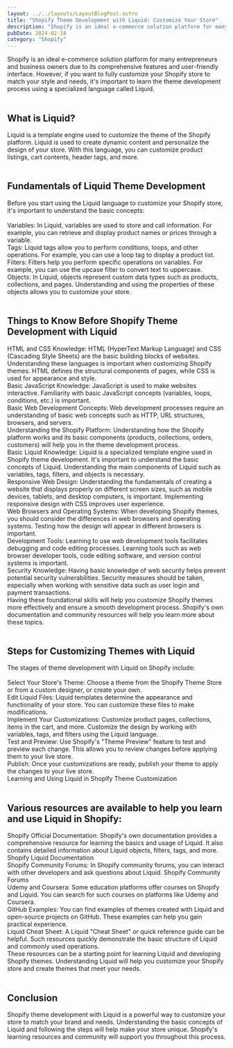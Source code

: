 ```yaml
---
layout: ../../layouts/LayoutBlogPost.astro
title: "Shopify Theme Development with Liquid: Customize Your Store"
description: "Shopify is an ideal e-commerce solution platform for many entrepreneurs and business owners due to its comprehensive features and user-friendly interface."
pubDate: 2024-02-18
category: "Shopify"
---
```

Shopify is an ideal e-commerce solution platform for many entrepreneurs and business owners due to its comprehensive features and user-friendly interface. However, if you want to fully customize your Shopify store to match your style and needs, it's important to learn the theme development process using a specialized language called Liquid.
<br>
<br>
<h2>What is Liquid?</h2>
Liquid is a template engine used to customize the theme of the Shopify platform. Liquid is used to create dynamic content and personalize the design of your store. With this language, you can customize product listings, cart contents, header tags, and more.
<br><br>
<h2>Fundamentals of Liquid Theme Development</h2>
Before you start using the Liquid language to customize your Shopify store, it's important to understand the basic concepts:
<br><br>
Variables: In Liquid, variables are used to store and call information. For example, you can retrieve and display product names or prices through a variable.<br>
Tags: Liquid tags allow you to perform conditions, loops, and other operations. For example, you can use a loop tag to display a product list.<br>
Filters: Filters help you perform specific operations on variables. For example, you can use the upcase filter to convert text to uppercase.<br>
Objects: In Liquid, objects represent custom data types such as products, collections, and pages. Understanding and using the properties of these objects allows you to customize your store.<br>
<br>

<h2>Things to Know Before Shopify Theme Development with Liquid</h2>
HTML and CSS Knowledge: HTML (HyperText Markup Language) and CSS (Cascading Style Sheets) are the basic building blocks of websites. Understanding these languages is important when customizing Shopify themes. HTML defines the structural components of pages, while CSS is used for appearance and style.<br>
Basic JavaScript Knowledge: JavaScript is used to make websites interactive. Familiarity with basic JavaScript concepts (variables, loops, conditions, etc.) is important.<br>
Basic Web Development Concepts: Web development processes require an understanding of basic web concepts such as HTTP, URL structures, browsers, and servers.<br>
Understanding the Shopify Platform: Understanding how the Shopify platform works and its basic components (products, collections, orders, customers) will help you in the theme development process.<br>
Basic Liquid Knowledge: Liquid is a specialized template engine used in Shopify theme development. It's important to understand the basic concepts of Liquid. Understanding the main components of Liquid such as variables, tags, filters, and objects is necessary.<br>
Responsive Web Design: Understanding the fundamentals of creating a website that displays properly on different screen sizes, such as mobile devices, tablets, and desktop computers, is important. Implementing responsive design with CSS improves user experience.<br>
Web Browsers and Operating Systems: When developing Shopify themes, you should consider the differences in web browsers and operating systems. Testing how the design will appear in different browsers is important.<br>
Development Tools: Learning to use web development tools facilitates debugging and code editing processes. Learning tools such as web browser developer tools, code editing software, and version control systems is important.<br>
Security Knowledge: Having basic knowledge of web security helps prevent potential security vulnerabilities. Security measures should be taken, especially when working with sensitive data such as user login and payment transactions.<br>
Having these foundational skills will help you customize Shopify themes more effectively and ensure a smooth development process. Shopify's own documentation and community resources will help you learn more about these topics.
<br><br>
<h2>Steps for Customizing Themes with Liquid</h2>
The stages of theme development with Liquid on Shopify include:
<br><br>
Select Your Store's Theme: Choose a theme from the Shopify Theme Store or from a custom designer, or create your own.<br>
Edit Liquid Files: Liquid templates determine the appearance and functionality of your store. You can customize these files to make modifications.<br>
Implement Your Customizations: Customize product pages, collections, items in the cart, and more. Customize the design by working with variables, tags, and filters using the Liquid language.<br>
Test and Preview: Use Shopify's "Theme Preview" feature to test and preview each change. This allows you to review changes before applying them to your live store.<br>
Publish: Once your customizations are ready, publish your theme to apply the changes to your live store.<br>
Learning and Using Liquid in Shopify Theme Customization
<br>
<br>
<h2>Various resources are available to help you learn and use Liquid in Shopify:</h2>
Shopify Official Documentation: Shopify's own documentation provides a comprehensive resource for learning the basics and usage of Liquid. It also contains detailed information about Liquid objects, filters, tags, and more. Shopify Liquid Documentation<br>
Shopify Community Forums: In Shopify community forums, you can interact with other developers and ask questions about Liquid. Shopify Community Forums<br>
Udemy and Coursera: Some education platforms offer courses on Shopify and Liquid. You can search for such courses on platforms like Udemy and Coursera.<br>
GitHub Examples: You can find examples of themes created with Liquid and open-source projects on GitHub. These examples can help you gain practical experience.<br>
Liquid Cheat Sheet: A Liquid "Cheat Sheet" or quick reference guide can be helpful. Such resources quickly demonstrate the basic structure of Liquid and commonly used operations.<br>
These resources can be a starting point for learning Liquid and developing Shopify themes. Understanding Liquid will help you customize your Shopify store and create themes that meet your needs.
<br><br>
<h2>Conclusion</h2>
Shopify theme development with Liquid is a powerful way to customize your store to match your brand and needs. Understanding the basic concepts of Liquid and following the steps will help make your store unique. Shopify's learning resources and community will support you throughout this process.